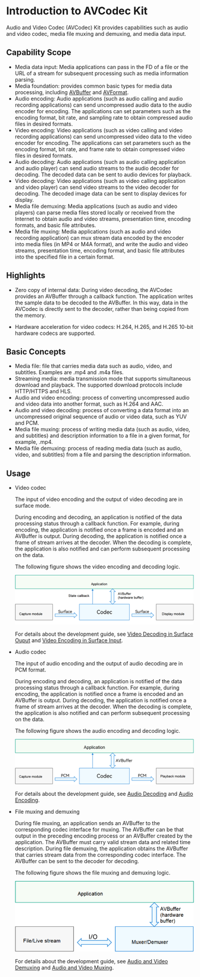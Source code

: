 # Introduction to AVCodec Kit
Audio and Video Codec (AVCodec) Kit provides capabilities such as audio and video codec, media file muxing and demuxing, and media data input.

## Capability Scope
- Media data input: Media applications can pass in the FD of a file or the URL of a stream for subsequent processing such as media information parsing.
- Media foundation: provides common basic types for media data processing, including [AVBuffer](../../reference/apis-avcodec-kit/native__avbuffer_8h.md) and [AVFormat](../../reference/apis-avcodec-kit/native__avformat_8h.md).
- Audio encoding: Audio applications (such as audio calling and audio recording applications) can send uncompressed audio data to the audio encoder for encoding. The applications can set parameters such as the encoding format, bit rate, and sampling rate to obtain compressed audio files in desired formats.
- Video encoding: Video applications (such as video calling and video recording applications) can send uncompressed video data to the video encoder for encoding. The applications can set parameters such as the encoding format, bit rate, and frame rate to obtain compressed video files in desired formats.
- Audio decoding: Audio applications (such as audio calling application and audio player) can send audio streams to the audio decoder for decoding. The decoded data can be sent to audio devices for playback.
- Video decoding: Video applications (such as video calling application and video player) can send video streams to the video decoder for decoding. The decoded image data can be sent to display devices for display.
- Media file demuxing: Media applications (such as audio and video players) can parse media files stored locally or received from the Internet to obtain audio and video streams, presentation time, encoding formats, and basic file attributes.
- Media file muxing: Media applications (such as audio and video recording application) can mux stream data encoded by the encoder into media files (in MP4 or M4A format), and write the audio and video streams, presentation time, encoding format, and basic file attributes into the specified file in a certain format.

## Highlights
- Zero copy of internal data: During video decoding, the AVCodec provides an AVBuffer through a callback function. The application writes the sample data to be decoded to the AVBuffer. In this way, data in the AVCodec is directly sent to the decoder, rather than being copied from the memory.

- Hardware acceleration for video codecs: H.264, H.265, and H.265 10-bit hardware codecs are supported.

## Basic Concepts
- Media file: file that carries media data such as audio, video, and subtitles. Examples are .mp4 and .m4a files.
- Streaming media: media transmission mode that supports simultaneous download and playback. The supported download protocols include HTTP/HTTPS and HLS.
- Audio and video encoding: process of converting uncompressed audio and video data into another format, such as H.264 and AAC.
- Audio and video decoding: process of converting a data format into an uncompressed original sequence of audio or video data, such as YUV and PCM.
- Media file muxing: process of writing media data (such as audio, video, and subtitles) and description information to a file in a given format, for example, .mp4.
- Media file demuxing: process of reading media data (such as audio, video, and subtitles) from a file and parsing the description information.

## Usage
- Video codec

  The input of video encoding and the output of video decoding are in surface mode.

  During encoding and decoding, an application is notified of the data processing status through a callback function. For example, during encoding, the application is notified once a frame is encoded and an AVBuffer is output. During decoding, the application is notified once a frame of stream arrives at the decoder. When the decoding is complete, the application is also notified and can perform subsequent processing on the data.

  The following figure shows the video encoding and decoding logic.
  
  ![](figures/avcodec-vcodec-logic.png)

  For details about the development guide, see [Video Decoding in Surface Ouput](video-decoding.md#surface-output) and [Video Encoding in Surface Input](video-encoding.md#surface-input).

- Audio codec

  The input of audio encoding and the output of audio decoding are in PCM format.

  During encoding and decoding, an application is notified of the data processing status through a callback function. For example, during encoding, the application is notified once a frame is encoded and an AVBuffer is output. During decoding, the application is notified once a frame of stream arrives at the decoder. When the decoding is complete, the application is also notified and can perform subsequent processing on the data.

  The following figure shows the audio encoding and decoding logic.

  ![](figures/avcodec-acodec-logic.png)

  For details about the development guide, see [Audio Decoding](audio-decoding.md) and [Audio Encoding](audio-encoding.md).


- File muxing and demuxing

  During file muxing, an application sends an AVBuffer to the corresponding codec interface for muxing. The AVBuffer can be that output in the preceding encoding process or an AVBuffer created by the application. The AVBuffer must carry valid stream data and related time description.
  During file demuxing, the application obtains the AVBuffer that carries stream data from the corresponding codec interface. The AVBuffer can be sent to the decoder for decoding.

  The following figure shows the file muxing and demuxing logic.

  ![](figures/avcodec-muxer-demuxer-logic.png)

  For details about the development guide, see [Audio and Video Demuxing](audio-video-demuxer.md) and [Audio and Video Muxing](audio-video-muxer.md).
